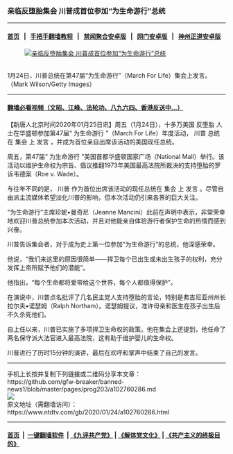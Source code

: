 ### 亲临反堕胎集会 川普成首位参加“为生命游行”总统
------------------------

#### [首页](https://github.com/gfw-breaker/banned-news1/blob/master/README.md) &nbsp;&nbsp;|&nbsp;&nbsp; [手把手翻墙教程](https://github.com/gfw-breaker/guides/wiki) &nbsp;&nbsp;|&nbsp;&nbsp; [禁闻聚合安卓版](https://github.com/gfw-breaker/bn-android) &nbsp;&nbsp;|&nbsp;&nbsp; [网门安卓版](https://github.com/oGate2/oGate) &nbsp;&nbsp;|&nbsp;&nbsp; [神州正道安卓版](https://github.com/SzzdOgate/update) 



<div><div class="featured_image">
 <a href="https://i.ntdtv.com/assets/uploads/2020/01/Untitled-4.jpg" target="_blank">
  <figure>
   <img alt="亲临反堕胎集会 川普成首位参加“为生命游行”总统" src="https://i.ntdtv.com/assets/uploads/2020/01/Untitled-4-800x450.jpg"/>
  </figure><br/>
 </a>
 <span class="caption">
  1月24日，川普总统在第47届“为生命游行”（March For Life）集会上发言。（Mark Wilson/Getty Images）
 </span>
</div>
</div><hr/>

#### [翻墙必看视频（文昭、江峰、法轮功、八九六四、香港反送中...）](http://167.172.214.107/home.html)

<div><div class="post_content" itemprop="articleBody">
 <p>
  【新唐人北京时间2020年01月25日讯】周五（1月24日），十多万美国
  <ok href="https://www.ntdtv.com/gb/反堕胎.htm">
   反堕胎
  </ok>
  人士在华盛顿参加第47届“
  <ok href="https://www.ntdtv.com/gb/为生命游行.htm">
   为生命游行
  </ok>
  ”（March For Life）年度活动，
  <ok href="https://www.ntdtv.com/gb/川普.htm">
   川普
  </ok>
  总统在
  <ok href="https://www.ntdtv.com/gb/集会.htm">
   集会
  </ok>
  上
  <ok href="https://www.ntdtv.com/gb/发言.htm">
   发言
  </ok>
  ，并成为首位亲自出席该活动的美国现任总统。
 </p>
 <p>
  周五，第47届“
  <ok href="https://www.ntdtv.com/gb/为生命游行.htm">
   为生命游行
  </ok>
  ”美国首都华盛顿国家广场（National Mall）举行。该活动以维护生命权为宗旨、倡议推翻1973年美国最高法院所裁决的支持堕胎的罗诉韦德案（Roe v. Wade）。
 </p>
 <p>
  与往年不同的是，
  <ok href="https://www.ntdtv.com/gb/川普.htm">
   川普
  </ok>
  作为首位出席该活动的现任总统在
  <ok href="https://www.ntdtv.com/gb/集会.htm">
   集会
  </ok>
  上
  <ok href="https://www.ntdtv.com/gb/发言.htm">
   发言
  </ok>
  。尽管自由派主流媒体希望淡化川普的影响，但本次活动仍引来各界的巨大关注。
 </p>
 <p>
  “为生命游行”主席珍妮•曼奇尼（Jeanne Mancini）此前在声明中表示，非常荣幸地欢迎川普总统参加本次活动，并且对他能亲自体验游行者保护生命的热情而感到兴奋。
 </p>
 <p>
  川普告诉集会者，对于成为史上第一位参加“为生命游行”的总统，他深感荣幸。
 </p>
 <p>
  他说，“我们来这里的原因很简单——捍卫每个已出生或未出生孩子的权利，充分发挥上帝所赋予他们的潜能”。
 </p>
 <p>
  他指出，“每个生命都将爱带给这个世界，每个人都值得保护”。
 </p>
 <p>
  在演说中，川普点名批评了几名民主党人支持堕胎的言论，特别是弗吉尼亚州州长拉尔夫•诺瑟姆（Ralph Northam）。诺瑟姆提议，准许母亲和医生在孩子出生后不久杀死他们。
 </p>
 <p>
  自上任以来，川普已实施了多项捍卫生命权的政策。他在集会上还提到，他任命了两名保守派大法官进入最高法院，这有助于维护婴儿的生命权。
 </p>
 <p>
  川普进行了历时15分钟的演讲，最后在欢呼和掌声中结束了自己的发言。
 </p>
</div></div>
<hr/>
手机上长按并复制下列链接或二维码分享本文章：<br/>
https://github.com/gfw-breaker/banned-news1/blob/master/pages/prog203/a102760286.md <br/>
<a href='https://github.com/gfw-breaker/banned-news1/blob/master/pages/prog203/a102760286.md'><img src='https://github.com/gfw-breaker/banned-news1/blob/master/pages/prog203/a102760286.md.png'/></a> <br/>
原文地址（需翻墙访问）：https://www.ntdtv.com/gb/2020/01/24/a102760286.html


------------------------
#### [首页](https://github.com/gfw-breaker/banned-news1/blob/master/README.md) &nbsp;|&nbsp; [一键翻墙软件](https://github.com/gfw-breaker/nogfw/blob/master/README.md) &nbsp;| [《九评共产党》](https://github.com/gfw-breaker/9ping.md/blob/master/README.md#九评之一评共产党是什么) | [《解体党文化》](https://github.com/gfw-breaker/jtdwh.md/blob/master/README.md) | [《共产主义的终极目的》](https://github.com/gfw-breaker/gczydzjmd.md/blob/master/README.md)


<img src='http://gfw-breaker.win/banned-news/pages/prog203/a102760286.md' width='0px' height='0px'/>